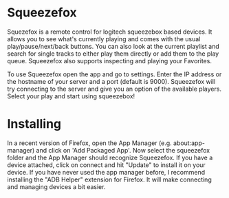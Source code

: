 # Squeezefox
Squezefox is a remote control for logitech squeezebox based devices. It allows you to see what's currently playing and comes with the usual play/pause/next/back buttons. You can also look at the current playlist and search for single tracks to either play them directly or add them to the play queue. Squeezefox also supports inspecting and playing your Favorites.

To use Squeezefox open the app and go to settings. Enter the IP address or the hostname of your server and a port (default is 9000). Squeezefox will try connecting to the server and give you an option of the available players. Select your play and start using squeezebox!

# Installing
In a recent version of Firefox, open the App Manager (e.g. about:app-manager) and click on 'Add Packaged App'. Now select the squeezefox folder and the App Manager should recognize Squeezefox. If you have a device attached, click on connect and hit "Update" to install it on your device. If you have never used the app manager before, I recommend installing the "ADB Helper" extension for Firefox. It will make connecting and managing devices a bit easier.

